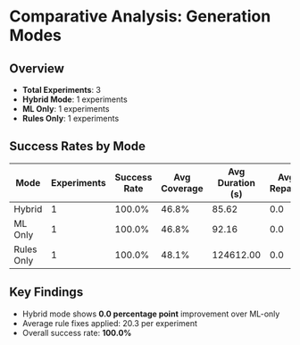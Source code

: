 # Comparative Analysis: Generation Modes

## Overview

- **Total Experiments**: 3
- **Hybrid Mode**: 1 experiments
- **ML Only**: 1 experiments
- **Rules Only**: 1 experiments

## Success Rates by Mode

| Mode | Experiments | Success Rate | Avg Coverage | Avg Duration (s) | Avg Repairs |
|------|-------------|--------------|--------------|------------------|-------------|
| Hybrid | 1 | 100.0% | 46.8% | 85.62 | 0.0 |
| ML Only | 1 | 100.0% | 46.8% | 92.16 | 0.0 |
| Rules Only | 1 | 100.0% | 48.1% | 124612.00 | 0.0 |

## Key Findings

- Hybrid mode shows **0.0 percentage point** improvement over ML-only
- Average rule fixes applied: 20.3 per experiment
- Overall success rate: **100.0%**
